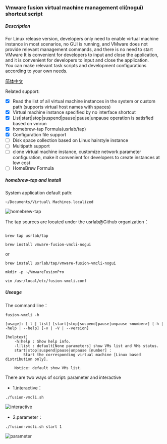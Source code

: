 ### Vmware fusion virtual machine management cli(nogui) shortcut script

##### Description
For Linux release version, developers only need to enable virtual machine instance in most scenarios, no GUI is running, and VMware does not provide relevant management commands, and there is no need to start VMware It is convenient for developers to input and close the application, and it is convenient for developers to input and close the application.   
You can make relevant task scripts and development configurations according to your own needs.  
  
[简体中文](https://github.com/ljq/vmware-fusion-vmcli-nogui/blob/main/README.zh-CN.md)  
  
Related support:
  
- [x] Read the list of all virtual machine instances in the system or custom path (supports virtual host names with spaces)
- [x] Virtual machine instance specified by no interface shortcut
- [x] List|start|stop|suspend|pause|pause|unpause operation is satisfied based on vmrun
- [x] homebrew-tap Formula(usrlab/tap)
- [x] Configuration file support
- [ ] Disk space collection based on Linux hairstyle instance
- [ ] Multipath support
- [ ] clone virtual machine instance, customize network parameter configuration, make it convenient for developers to create instances at low cost
- [ ] HomeBrew Formula

##### homebrew-tap and install

System application default path:
```
~/Documents/Virtual\ Machines.localized
```

![homebrew-tap](https://github.com/ljq/vmware-fusion-vmcli-nogui/blob/main/images/homebrew-tap.png)

The tap sources are located under the usrlab@Github organization：

```

brew tap usrlab/tap

brew install vmware-fusion-vmcli-nogui

```

or

```
brew install usrlab/tap/vmware-fusion-vmcli-nogui
```


```
mkdir -p ~/VmwareFusionPro

vim /usr/local/etc/fusion-vmcli.conf
```

##### Useage

The command line：

```
fusion-vmcli -h
```

```
[usage]: [-l | list] [start|stop|suspend|pause|unpause <number>] [-h | -help | --help] [-v | -V | --version]

[helptext]
    -h|help : Show help info.
    -l|list : default[None parameters] show VMs list and VMs status.
    start|stop|suspend|pause|unpause [number] : 
        Start the corresponding virtual machine [Linux based distribution only].
    
    Notice: default show VMs list.

```

There are two ways of script: parameter and interactive

* 1.interactive：
```
./fusion-vmcli.sh
```
![interactive](https://github.com/ljq/vmware-fusion-vmcli-nogui/blob/main/images/sample-01.png)

* 2.parameter：
```
./fusion-vmcli.sh start 1
```
![parameter](https://github.com/ljq/vmware-fusion-vmcli-nogui/blob/main/images/sample-02.png)
